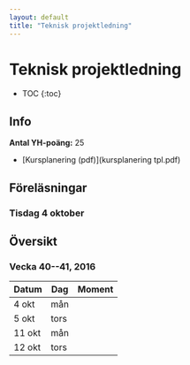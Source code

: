 ```yaml
---
layout: default
title: "Teknisk projektledning"
---
```



Teknisk projektledning
======================

* TOC
{:toc}

Info
----

**Antal YH-poäng:** 25 

* [Kursplanering (pdf)](kursplanering tpl.pdf)

Föreläsningar
-------------

### Tisdag 4 oktober



Översikt
--------

### Vecka 40--41, 2016

Datum  | Dag | Moment
-------|-----|--------------
4 okt | mån | 
5 okt | tors | 
11 okt | mån |  
12 okt | tors |  


